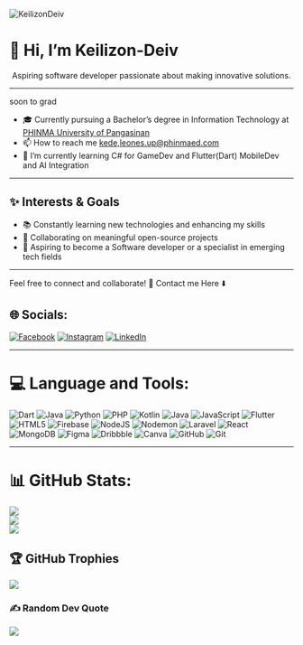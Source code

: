<p align="left"> <img src="https://komarev.com/ghpvc/?username=KeilizonDeiv&label=Profile%20views&color=0e75b6&style=flat" alt="KeilizonDeiv" /> </p>

# 👋 Hi, I’m Keilizon-Deiv  
<div align="center">Aspiring software developer passionate about making innovative solutions.</div>

---
soon to grad
- 🎓 Currently pursuing a Bachelor’s degree in Information Technology at [PHINMA University of Pangasinan](https://www.facebook.com/phinmaupang)
- 📫 How to reach me [kede,leones.up@phinmaed.com](kede,leones.up@phinmaed.com)
- 🌱 I’m currently learning C# for GameDev and Flutter(Dart) MobileDev and AI Integration

---

## ✨ Interests & Goals  
- 📚 Constantly learning new technologies and enhancing my skills  
- 🤝 Collaborating on meaningful open-source projects  
- 🌱 Aspiring to become a Software developer or a specialist in emerging tech fields  

---

Feel free to connect and collaborate! 🚀
Contact me Here ⬇️

## 🌐 Socials:
[![Facebook](https://img.shields.io/badge/Facebook-%231877F2.svg?logo=Facebook&logoColor=white)](https://facebook.com/keidiev14)
[![Instagram](https://img.shields.io/badge/Instagram-%23E4405F.svg?logo=Instagram&logoColor=white)](https://www.instagram.com/kdeiv_dyr) 
[![LinkedIn](https://img.shields.io/badge/LinkedIn-%230077B5.svg?logo=linkedin&logoColor=white)](https://www.linkedin.com/in/keilizon-deiv-leones-0b82b2257) 

---

# 💻 Language and Tools:
![Dart](https://img.shields.io/badge/dart-%230175C2.svg?style=for-the-badge&logo=dart&logoColor=white)  ![Java](https://img.shields.io/badge/java-%23ED8B00.svg?style=for-the-badge&logo=openjdk&logoColor=white) ![Python](https://img.shields.io/badge/python-3670A0?style=for-the-badge&logo=python&logoColor=ffdd54) ![PHP](https://img.shields.io/badge/php-%23777BB4.svg?style=for-the-badge&logo=php&logoColor=white) ![Kotlin](https://img.shields.io/badge/kotlin-%237F52FF.svg?style=for-the-badge&logo=kotlin&logoColor=white) ![Java](https://img.shields.io/badge/java-%23ED8B00.svg?style=for-the-badge&logo=openjdk&logoColor=white) ![JavaScript](https://img.shields.io/badge/javascript-%23323330.svg?style=for-the-badge&logo=javascript&logoColor=%23F7DF1E) ![Flutter](https://img.shields.io/badge/Flutter-%2302569B.svg?style=for-the-badge&logo=Flutter&logoColor=white) ![HTML5](https://img.shields.io/badge/html5-%23E34F26.svg?style=for-the-badge&logo=html5&logoColor=white)  ![Firebase](https://img.shields.io/badge/firebase-%23039BE5.svg?style=for-the-badge&logo=firebase) ![NodeJS](https://img.shields.io/badge/node.js-6DA55F?style=for-the-badge&logo=node.js&logoColor=white) ![Nodemon](https://img.shields.io/badge/NODEMON-%23323330.svg?style=for-the-badge&logo=nodemon&logoColor=%BBDEAD) ![Laravel](https://img.shields.io/badge/laravel-%23FF2D20.svg?style=for-the-badge&logo=laravel&logoColor=white) ![React](https://img.shields.io/badge/react-%2320232a.svg?style=for-the-badge&logo=react&logoColor=%2361DAFB)  ![MongoDB](https://img.shields.io/badge/MongoDB-%234ea94b.svg?style=for-the-badge&logo=mongodb&logoColor=white) ![Figma](https://img.shields.io/badge/figma-%23F24E1E.svg?style=for-the-badge&logo=figma&logoColor=white) ![Dribbble](https://img.shields.io/badge/Dribbble-EA4C89?style=for-the-badge&logo=dribbble&logoColor=white) ![Canva](https://img.shields.io/badge/Canva-%2300C4CC.svg?style=for-the-badge&logo=Canva&logoColor=white) ![GitHub](https://img.shields.io/badge/github-%23121011.svg?style=for-the-badge&logo=github&logoColor=white) ![Git](https://img.shields.io/badge/git-%23F05033.svg?style=for-the-badge&logo=git&logoColor=white)

---

# 📊 GitHub Stats:
![](https://github-readme-stats.vercel.app/api?username=KeilizonDeiv&theme=shadow_green&hide_border=false&include_all_commits=false&count_private=false)<br/>
![](https://github-readme-streak-stats.herokuapp.com/?user=KeilizonDeiv&theme=shadow_green&hide_border=false)<br/>
![](https://github-readme-stats.vercel.app/api/top-langs/?username=KeilizonDeiv&theme=shadow_green&hide_border=false&include_all_commits=false&count_private=false&layout=compact)

## 🏆 GitHub Trophies
![](https://github-profile-trophy.vercel.app/?username=KeilizonDeiv&theme=onedark&no-frame=false&no-bg=true&margin-w=4)

### ✍️ Random Dev Quote
![](https://quotes-github-readme.vercel.app/api?type=horizontal&theme=radical)
